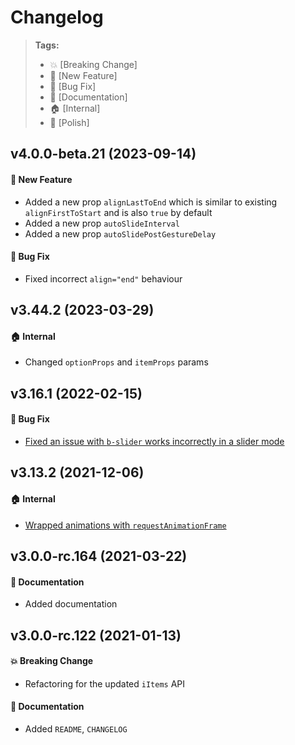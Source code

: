 Changelog
=========

> **Tags:**
> - :boom:       [Breaking Change]
> - :rocket:     [New Feature]
> - :bug:        [Bug Fix]
> - :memo:       [Documentation]
> - :house:      [Internal]
> - :nail_care:  [Polish]

## v4.0.0-beta.21 (2023-09-14)

#### :rocket: New Feature

* Added a new prop `alignLastToEnd` which is similar to existing `alignFirstToStart` and is also `true` by default
* Added a new prop `autoSlideInterval`
* Added a new prop `autoSlidePostGestureDelay`

#### :bug: Bug Fix

* Fixed incorrect `align="end"` behaviour

## v3.44.2 (2023-03-29)

#### :house: Internal

* Changed `optionProps` and `itemProps` params

## v3.16.1 (2022-02-15)

#### :bug: Bug Fix

* [Fixed an issue with `b-slider` works incorrectly in a slider mode](https://github.com/V4Fire/Client/issues/691)

## v3.13.2 (2021-12-06)

#### :house: Internal

* [Wrapped animations with `requestAnimationFrame`](https://github.com/V4Fire/Client/issues/170)

## v3.0.0-rc.164 (2021-03-22)

#### :memo: Documentation

* Added documentation

## v3.0.0-rc.122 (2021-01-13)

#### :boom: Breaking Change

* Refactoring for the updated `iItems` API

#### :memo: Documentation

* Added `README`, `CHANGELOG`
